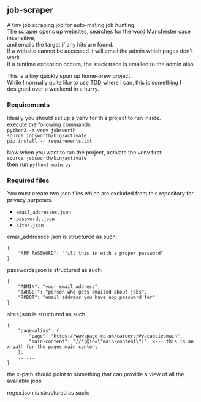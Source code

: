 ## job-scraper
A tiny job scraping job for auto-mating job hunting.  
The scraper opens up websites, searches for the word Manchester case insensitive,  
and emails the target if any hits are found.  
If a website cannot be accessed it will email the admin which pages don't work.  
If a runtime exception occurs, the stack trace is emailed to the admin also.  

This is a tiny quickly spun up home-brew project.  
While I normally quite like to use TDD where I can, this is something I designed over a weekend in a hurry.


### Requirements
Ideally you should set up a venv for this project to run inside.  
execute the following commands:  
`python3 -m venv jobsworth`  
`source jobsworth/bin/activate`  
`pip install -r requirements.txt`  

Now when you want to run the project, activate the venv first:  
`source jobsworth/bin/activate`  
then run
`python3 main.py`


### Required files
You must create two json files which are excluded from this repository for privacy purposes.
* `email_addresses.json`
* `passwords.json`
* `sites.json`

email_addresses.json is structured as such:  
```
{  
    "APP_PASSWORD": "fill this in with a proper password"  
}  
```

passwords.json is structured as such:  
```
{  
    "ADMIN": "your email address",  
    "TARGET": "person who gets emailed about jobs",  
    "ROBOT": "email address you have app password for"  
}  
```

sites.json is structured as such:
```
{
    "page-alias": {
        "page": "https://www.page.co.uk/careers/#vacanciesmain",
        "main-content": "//*[@id=\"main-content\"]"  <--- this is an x-path for the pages main content
    },
    .......
}
```
the x-path should point to something that can provide a view of all the available jobs

regex.json is structured as such:
```

```